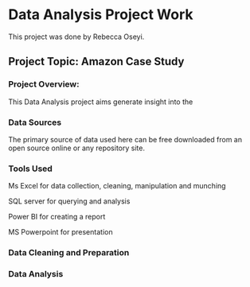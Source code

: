 # Data Analysis Project Work
This project was done by Rebecca Oseyi.
## Project Topic: Amazon Case Study
### Project Overview: 
This Data Analysis project aims generate insight into the 

### Data Sources
The primary source of data used here can be free downloaded from an open source online or any repository site.

### Tools Used
Ms Excel for data collection, cleaning, manipulation and munching

SQL server for querying and analysis


Power BI for creating a report

MS Powerpoint for presentation

### Data Cleaning and Preparation


### Data Analysis
